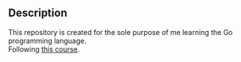 ## Description

This repository is created for the sole purpose of me learning the Go programming language.\
Following [this course](https://www.youtube.com/watch?v=jFfo23yIWac).
